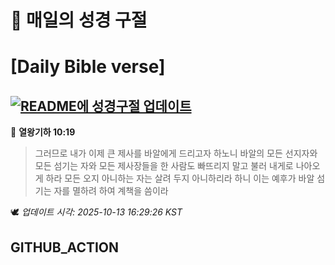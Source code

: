 # 🙏 매일의 성경 구절
# [Daily Bible verse]
## [![README에 성경구절 업데이트](https://github.com/DONGSUKA/first_test/actions/workflows/update-readme-bible.yml/badge.svg)](https://github.com/DONGSUKA/first_test/actions/workflows/update-readme-bible.yml)
<!-- START_BIBLE_VERSE -->
📖 **열왕기하 10:19**
> 그러므로 내가 이제 큰 제사를 바알에게 드리고자 하노니 바알의 모든 선지자와 모든 섬기는 자와 모든 제사장들을 한 사람도 빠뜨리지 말고 불러 내게로 나아오게 하라 모든 오지 아니하는 자는 살려 두지 아니하리라 하니 이는 예후가 바알 섬기는 자를 멸하려 하여 계책을 씀이라

🕊️ _업데이트 시각: 2025-10-13 16:29:26 KST_
  <!-- END_BIBLE_VERSE -->
## GITHUB_ACTION
